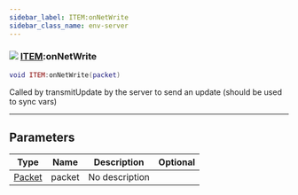 ```yaml
---
sidebar_label: ITEM:onNetWrite
sidebar_class_name: env-server
---
```


### ![](/img/wiki/server.png) [ITEM](../item/README.md):onNetWrite

```lua
void ITEM:onNetWrite(packet)
```

Called by transmitUpdate by the server to send an update (should be used to sync vars)<br/>

-----------------
## Parameters

| Type   | Name | Description | Optional |
| ------ | ---- | ----------- | -------: |
| [Packet](../packet/README.md) | packet | No description |   |
